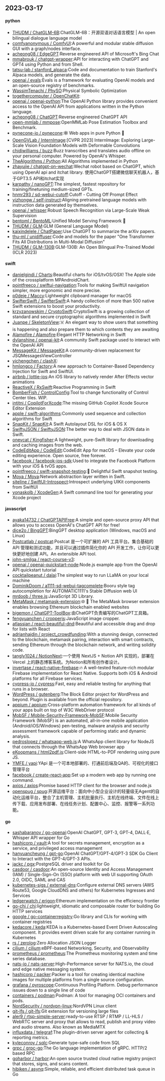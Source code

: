 ## 2023-03-17

#### python
* [THUDM / ChatGLM-6B](https://github.com/THUDM/ChatGLM-6B):ChatGLM-6B：开源双语对话语言模型 | An open bilingual dialogue language model
* [comfyanonymous / ComfyUI](https://github.com/comfyanonymous/ComfyUI):A powerful and modular stable diffusion GUI with a graph/nodes interface.
* [acheong08 / EdgeGPT](https://github.com/acheong08/EdgeGPT):Reverse engineered API of Microsoft's Bing Chat
* [mmabrouk / chatgpt-wrapper](https://github.com/mmabrouk/chatgpt-wrapper):API for interacting with ChatGPT and GPT4 using Python and from Shell.
* [tatsu-lab / stanford_alpaca](https://github.com/tatsu-lab/stanford_alpaca):Code and documentation to train Stanford's Alpaca models, and generate the data.
* [openai / evals](https://github.com/openai/evals):Evals is a framework for evaluating OpenAI models and an open-source registry of benchmarks.
* [WassimTenachi / PhySO](https://github.com/WassimTenachi/PhySO):Physical Symbolic Optimization
* [togethercomputer / OpenChatKit](https://github.com/togethercomputer/OpenChatKit):
* [openai / openai-python](https://github.com/openai/openai-python):The OpenAI Python library provides convenient access to the OpenAI API from applications written in the Python language.
* [acheong08 / ChatGPT](https://github.com/acheong08/ChatGPT):Reverse engineered ChatGPT API
* [open-mmlab / mmpose](https://github.com/open-mmlab/mmpose):OpenMMLab Pose Estimation Toolbox and Benchmark.
* [pynecone-io / pynecone](https://github.com/pynecone-io/pynecone):🕸
Web apps in pure Python
🐍
* [OpenGVLab / InternImage](https://github.com/OpenGVLab/InternImage):[CVPR 2023] InternImage: Exploring Large-Scale Vision Foundation Models with Deformable Convolutions
* [chidiwilliams / buzz](https://github.com/chidiwilliams/buzz):Buzz transcribes and translates audio offline on your personal computer. Powered by OpenAI's Whisper.
* [TheAlgorithms / Python](https://github.com/TheAlgorithms/Python):All Algorithms implemented in Python
* [zhayujie / chatgpt-on-wechat](https://github.com/zhayujie/chatgpt-on-wechat):Wechat robot based on ChatGPT, which using OpenAI api and itchat library. 使用ChatGPT搭建微信聊天机器人，基于GPT3.5 API和itchat实现
* [karpathy / nanoGPT](https://github.com/karpathy/nanoGPT):The simplest, fastest repository for training/finetuning medium-sized GPTs.
* [hnmr293 / sd-webui-cutoff](https://github.com/hnmr293/sd-webui-cutoff):Cutoff - Cutting Off Prompt Effect
* [yizhongw / self-instruct](https://github.com/yizhongw/self-instruct):Aligning pretrained language models with instruction data generated by themselves.
* [openai / whisper](https://github.com/openai/whisper):Robust Speech Recognition via Large-Scale Weak Supervision
* [bentoml / BentoML](https://github.com/bentoml/BentoML):Unified Model Serving Framework
🍱
* [THUDM / GLM](https://github.com/THUDM/GLM):GLM (General Language Model)
* [kaixindelele / ChatPaper](https://github.com/kaixindelele/ChatPaper):Use ChatGPT to summarize the arXiv papers.
* [thu-ml / unidiffuser](https://github.com/thu-ml/unidiffuser):Code and models for the paper "One Transformer Fits All Distributions in Multi-Modal Diffusion"
* [THUDM / GLM-130B](https://github.com/THUDM/GLM-130B):GLM-130B: An Open Bilingual Pre-Trained Model (ICLR 2023)

#### swift
* [danielgindi / Charts](https://github.com/danielgindi/Charts):Beautiful charts for iOS/tvOS/OSX! The Apple side of the crossplatform MPAndroidChart.
* [pointfreeco / swiftui-navigation](https://github.com/pointfreeco/swiftui-navigation):Tools for making SwiftUI navigation simpler, more ergonomic and more precise.
* [p0deje / Maccy](https://github.com/p0deje/Maccy):Lightweight clipboard manager for macOS
* [SwifterSwift / SwifterSwift](https://github.com/SwifterSwift/SwifterSwift):A handy collection of more than 500 native Swift extensions to boost your productivity.
* [krzyzanowskim / CryptoSwift](https://github.com/krzyzanowskim/CryptoSwift):CryptoSwift is a growing collection of standard and secure cryptographic algorithms implemented in Swift
* [Juanpe / SkeletonView](https://github.com/Juanpe/SkeletonView):☠️
An elegant way to show users that something is happening and also prepare them to which contents they are awaiting
* [Alamofire / Alamofire](https://github.com/Alamofire/Alamofire):Elegant HTTP Networking in Swift
* [dylanshine / openai-kit](https://github.com/dylanshine/openai-kit):A community Swift package used to interact with the OpenAI API
* [MessageKit / MessageKit](https://github.com/MessageKit/MessageKit):A community-driven replacement for JSQMessagesViewController
* [yichengchen / clashX](https://github.com/yichengchen/clashX):
* [hmlongco / Factory](https://github.com/hmlongco/Factory):A new approach to Container-Based Dependency Injection for Swift and SwiftUI.
* [airbnb / lottie-ios](https://github.com/airbnb/lottie-ios):An iOS library to natively render After Effects vector animations
* [ReactiveX / RxSwift](https://github.com/ReactiveX/RxSwift):Reactive Programming in Swift
* [BomberFish / ControlConfig](https://github.com/BomberFish/ControlConfig):Tool to change functionality of Control Center tiles. WIP.
* [intitni / CopilotForXcode](https://github.com/intitni/CopilotForXcode):The missing GitHub Copilot Xcode Source Editor Extension
* [apple / swift-algorithms](https://github.com/apple/swift-algorithms):Commonly used sequence and collection algorithms for Swift
* [SnapKit / SnapKit](https://github.com/SnapKit/SnapKit):A Swift Autolayout DSL for iOS & OS X
* [SwiftyJSON / SwiftyJSON](https://github.com/SwiftyJSON/SwiftyJSON):The better way to deal with JSON data in Swift.
* [onevcat / Kingfisher](https://github.com/onevcat/Kingfisher):A lightweight, pure-Swift library for downloading and caching images from the web.
* [CodeEditApp / CodeEdit](https://github.com/CodeEditApp/CodeEdit):CodeEdit App for macOS – Elevate your code editing experience. Open source, free forever.
* [facebook / facebook-ios-sdk](https://github.com/facebook/facebook-ios-sdk):Used to integrate the Facebook Platform with your iOS & tvOS apps.
* [pointfreeco / swift-snapshot-testing](https://github.com/pointfreeco/swift-snapshot-testing):📸
Delightful Swift snapshot testing.
* [Moya / Moya](https://github.com/Moya/Moya):Network abstraction layer written in Swift.
* [siteline / SwiftUI-Introspect](https://github.com/siteline/SwiftUI-Introspect):Introspect underlying UIKit components from SwiftUI
* [yonaskolb / XcodeGen](https://github.com/yonaskolb/XcodeGen):A Swift command line tool for generating your Xcode project

#### javascript
* [ayaka14732 / ChatGPTAPIFree](https://github.com/ayaka14732/ChatGPTAPIFree):A simple and open-source proxy API that allows you to access OpenAI's ChatGPT API for free!
* [dice2o / BingGPT](https://github.com/dice2o/BingGPT):BingGPT desktop application (Windows, macOS and Linux)
* [Postcatlab / postcat](https://github.com/Postcatlab/postcat):Postcat 是一个可扩展的 API 工具平台。集合基础的 API 管理和测试功能，并且可以通过插件简化你的 API 开发工作，让你可以更快更好地创建 API。An extensible API tool.
* [john-smilga / react-course-v3](https://github.com/john-smilga/react-course-v3):
* [openai / openai-quickstart-node](https://github.com/openai/openai-quickstart-node):Node.js example app from the OpenAI API quickstart tutorial
* [cocktailpeanut / dalai](https://github.com/cocktailpeanut/dalai):The simplest way to run LLaMA on your local machine
* [DominikDoom / a1111-sd-webui-tagcomplete](https://github.com/DominikDoom/a1111-sd-webui-tagcomplete):Booru style tag autocompletion for AUTOMATIC1111's Stable Diffusion web UI
* [mrdoob / three.js](https://github.com/mrdoob/three.js):JavaScript 3D Library.
* [MetaMask / metamask-extension](https://github.com/MetaMask/metamask-extension):🌐
🔌
The MetaMask browser extension enables browsing Ethereum blockchain enabled websites
* [bigemon / ChatGPT-ToolBox](https://github.com/bigemon/ChatGPT-ToolBox):由ChatGPT负责编写的ChatGPT工具箱。
* [fengyuanchen / cropperjs](https://github.com/fengyuanchen/cropperjs):JavaScript image cropper.
* [atlassian / react-beautiful-dnd](https://github.com/atlassian/react-beautiful-dnd):Beautiful and accessible drag and drop for lists with React
* [adrianhajdin / project_crowdfunding](https://github.com/adrianhajdin/project_crowdfunding):With a stunning design, connected to the blockchain, metamask pairing, interaction with smart contracts, sending Ethereum through the blockchain network, and writing solidity code.
* [tangly1024 / NotionNext](https://github.com/tangly1024/NotionNext):一个使用 NextJS + Notion API 实现的，部署在 Vercel 上的静态博客系统。为Notion和所有创作者设计。
* [invertase / react-native-firebase](https://github.com/invertase/react-native-firebase):🔥
A well-tested feature-rich modular Firebase implementation for React Native. Supports both iOS & Android platforms for all Firebase services.
* [cypress-io / cypress](https://github.com/cypress-io/cypress):Fast, easy and reliable testing for anything that runs in a browser.
* [WordPress / gutenberg](https://github.com/WordPress/gutenberg):The Block Editor project for WordPress and beyond. Plugin is available from the official repository.
* [appium / appium](https://github.com/appium/appium):Cross-platform automation framework for all kinds of your apps built on top of W3C WebDriver protocol
* [MobSF / Mobile-Security-Framework-MobSF](https://github.com/MobSF/Mobile-Security-Framework-MobSF):Mobile Security Framework (MobSF) is an automated, all-in-one mobile application (Android/iOS/Windows) pen-testing, malware analysis and security assessment framework capable of performing static and dynamic analysis.
* [pedroslopez / whatsapp-web.js](https://github.com/pedroslopez/whatsapp-web.js):A WhatsApp client library for NodeJS that connects through the WhatsApp Web browser app
* [eKoopmans / html2pdf.js](https://github.com/eKoopmans/html2pdf.js):Client-side HTML-to-PDF rendering using pure JS.
* [YMFE / yapi](https://github.com/YMFE/yapi):YApi 是一个可本地部署的、打通前后端及QA的、可视化的接口管理平台
* [facebook / create-react-app](https://github.com/facebook/create-react-app):Set up a modern web app by running one command.
* [axios / axios](https://github.com/axios/axios):Promise based HTTP client for the browser and node.js
* [openspug / spug](https://github.com/openspug/spug):开源运维平台：面向中小型企业设计的轻量级无Agent的自动化运维平台，整合了主机管理、主机批量执行、主机在线终端、文件在线上传下载、应用发布部署、在线任务计划、配置中心、监控、报警等一系列功能。

#### go
* [sashabaranov / go-openai](https://github.com/sashabaranov/go-openai):OpenAI ChatGPT, GPT-3, GPT-4, DALL·E, Whisper API wrapper for Go
* [hashicorp / vault](https://github.com/hashicorp/vault):A tool for secrets management, encryption as a service, and privileged access management
* [hanyuancheung / gpt-go](https://github.com/hanyuancheung/gpt-go):OpenAI ChatGPT/GPT-4/GPT-3 SDK Go Client to Interact with the GPT-4/GPT-3 APIs.
* [jackc / pgx](https://github.com/jackc/pgx):PostgreSQL driver and toolkit for Go
* [casdoor / casdoor](https://github.com/casdoor/casdoor):An open-source Identity and Access Management (IAM) / Single-Sign-On (SSO) platform with web UI supporting OAuth 2.0, OIDC, SAML and CAS
* [kubernetes-sigs / external-dns](https://github.com/kubernetes-sigs/external-dns):Configure external DNS servers (AWS Route53, Google CloudDNS and others) for Kubernetes Ingresses and Services
* [ledgerwatch / erigon](https://github.com/ledgerwatch/erigon):Ethereum implementation on the efficiency frontier
* [go-chi / chi](https://github.com/go-chi/chi):lightweight, idiomatic and composable router for building Go HTTP services
* [google / go-containerregistry](https://github.com/google/go-containerregistry):Go library and CLIs for working with container registries
* [kedacore / keda](https://github.com/kedacore/keda):KEDA is a Kubernetes-based Event Driven Autoscaling component. It provides event driven scale for any container running in Kubernetes
* [rs / zerolog](https://github.com/rs/zerolog):Zero Allocation JSON Logger
* [cilium / cilium](https://github.com/cilium/cilium):eBPF-based Networking, Security, and Observability
* [prometheus / prometheus](https://github.com/prometheus/prometheus):The Prometheus monitoring system and time series database.
* [nats-io / nats-server](https://github.com/nats-io/nats-server):High-Performance server for NATS.io, the cloud and edge native messaging system.
* [hashicorp / packer](https://github.com/hashicorp/packer):Packer is a tool for creating identical machine images for multiple platforms from a single source configuration.
* [grafana / pyroscope](https://github.com/grafana/pyroscope):Continuous Profiling Platform. Debug performance issues down to a single line of code
* [containers / podman](https://github.com/containers/podman):Podman: A tool for managing OCI containers and pods.
* [NordSecurity / nordvpn-linux](https://github.com/NordSecurity/nordvpn-linux):NordVPN Linux client
* [git-lfs / git-lfs](https://github.com/git-lfs/git-lfs):Git extension for versioning large files
* [aler9 / rtsp-simple-server](https://github.com/aler9/rtsp-simple-server):ready-to-use RTSP / RTMP / LL-HLS / WebRTC server and proxy that allows to read, publish and proxy video and audio streams. Also known as MediaMTX
* [influxdata / telegraf](https://github.com/influxdata/telegraf):The plugin-driven server agent for collecting & reporting metrics.
* [kyleconroy / sqlc](https://github.com/kyleconroy/sqlc):Generate type-safe code from SQL
* [grpc / grpc-go](https://github.com/grpc/grpc-go):The Go language implementation of gRPC. HTTP/2 based RPC
* [goharbor / harbor](https://github.com/goharbor/harbor):An open source trusted cloud native registry project that stores, signs, and scans content.
* [hibiken / asynq](https://github.com/hibiken/asynq):Simple, reliable, and efficient distributed task queue in Go
